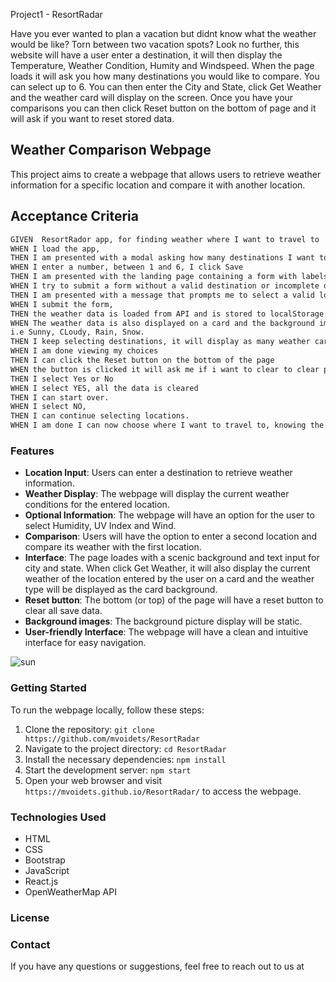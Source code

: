 Project1 - ResortRadar

Have you ever wanted to plan a vacation but didnt know what the weather would be like? Torn between two vacation spots? Look no further, this website will have a user enter a destination, it will then display the Temperature, Weather Condition, Humity and Windspeed. When the page loads it will ask you how many destinations you would like to compare. You can select up to 6. You can then enter the City and State, click Get Weather and the weather card will display on the screen. Once you have your comparisons you can then click Reset button on the bottom of page and it will ask if you want to reset stored data. 

## Weather Comparison Webpage
This project aims to create a webpage that allows users to retrieve weather information for a specific location and compare it with another location.

## Acceptance Criteria
```md
GIVEN  ResortRador app, for finding weather where I want to travel to
WHEN I load the app,
THEN I am presented with a modal asking how many destinations I want to compare to
WHEN I enter a number, between 1 and 6, I click Save
THEN I am presented with the landing page containing a form with labels and inputs for location.
WHEN I try to submit a form without a valid destination or incomplete data,
THEN I am presented with a message that prompts me to select a valid location.
WHEN I submit the form,
THEN the weather data is loaded from API and is stored to localStorage.
WHEN The weather data is also displayed on a card and the background image of the card will change depending on the weather,
i.e Sunny, CLoudy, Rain, Snow.
THEN I keep selecting destinations, it will display as many weather cards as I previously entered 
WHEN I am done viewing my choices
THEN I can click the Reset button on the bottom of the page
WHEN the button is clicked it will ask me if i want to clear to clear previous searched,
THEN I select Yes or No
WHEN I select YES, all the data is cleared
THEN I can start over.
WHEN I select NO,
THEN I can continue selecting locations.
WHEN I am done I can now choose where I want to travel to, knowing the weather

```

### Features

- **Location Input**: Users can enter a destination to retrieve weather information.
- **Weather Display**: The webpage will display the current weather conditions for the entered location.
- **Optional Information**: The webpage will have an option for the user to select Humidity, UV Index and Wind.
- **Comparison**: Users will have the option to enter a second location and compare its weather with the first location.
- **Interface**: The page loades with a scenic background and text input for city and state. When click Get Weather, it will also display the current weather of the location entered by the user on a card and the weather type will be displayed as the card background. 
- **Reset button**: The bottom (or top) of the page will have a reset button to clear all save data.
- **Background images**: The background picture display will be static.
- **User-friendly Interface**: The webpage will have a clean and intuitive interface for easy navigation.




![sun](https://media2.giphy.com/media/BmfHlDpPWJy899dy62/giphy.webp?cid=790b761132r030lp07s8nvigajol2a0qp3ct75304hps09cr&ep=v1_gifs_search&rid=giphy.webp&ct=g)


### Getting Started

To run the webpage locally, follow these steps:

1. Clone the repository: `git clone https://github.com/mvoidets/ResortRadar`
2. Navigate to the project directory: `cd ResortRadar`
3. Install the necessary dependencies: `npm install`
4. Start the development server: `npm start`
5. Open your web browser and visit `https://mvoidets.github.io/ResortRadar/` to access the webpage.

### Technologies Used

- HTML
- CSS
- Bootstrap
- JavaScript
- React.js
- OpenWeatherMap API

### License



### Contact

If you have any questions or suggestions, feel free to reach out to us at 
